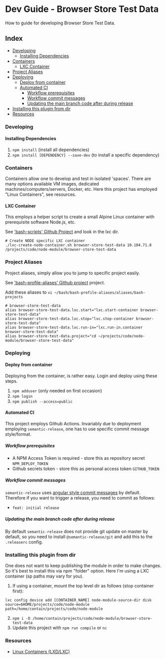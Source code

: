 # Dev Guide - Browser Store Test Data
How to guide for developing Browser Store Test Data.

## Index
- [Developing](#developing)
  - [Installing Dependencies](#installing-dependencies)
- [Containers](#containers) 
  - [LXC Container](#lxc-container)
- [Project Aliases](#project-aliases)
- [Deploying](#deploying)
  - [Deploy from container](#deploy-from-container)
  - [Automated CI](#automated-ci)
    - [Workflow prerequisites](#workflow-prerequisites)
    - [Workflow commit messages](#workflow-commit-messages)
    - [Updating the main branch code after during release](#updating-the-main-branch-code-after-during-release)
- [Installing this plugin from dir](#installing-this-plugin-from-dir)
- [Resources](#resources)

### Developing

#### Installing Dependencies
1. `npm install` (install all dependencies)
2. `npm install [DEPENDENCY] --save-dev` (to install a specific dependency)

### Containers
Containers allow one to develop and test in isolated 'spaces'.
There are many options available VM images, dedicated machines/computers/servers, Docker, etc.
Here this project has employed "Linux Containers", see resources.

#### LXC Container
This employs a helper script to create a small Alpine Linux container with prerequisite software Node.js, etc.

See ['bash-scripts' Github Project](https://github.com/eugene-the-red/bash-scripts) and look in the lxc dir.

```shell
# Create NODE specific LXC container
./lxc-create-node-container.sh browser-store-test-data 10.104.71.8 /projects/code/node-module/browser-store-test-data
```

### Project Aliases
Project aliases, simply allow you to jump to specific project easily.

See ['bash-profile-aliases' Github project](https://github.com/eugene-the-red/bash-profile-aliases) project.

Add these aliases to `vi ~/bash/bash-profile-aliases/aliases/bash-projects`

```shell
# browser-store-test-data
alias browser-store-test-data.lxc.start="lxc.start-container browser-store-test-data"
alias browser-store-test-data.lxc.stop="lxc.stop-container browser-store-test-data"
alias browser-store-test-data.lxc.run-in="lxc.run-in.container browser-store-test-data"
alias browser-store-test-data.project="cd ~/projects/code/node-module/browser-store-test-data"
```

### Deploying

#### Deploy from container
Deploying from the container, is rather easy. 
Login and deploy using these steps.

1. `npm adduser` (only needed on first occasion)
2. `npm login`
3. `npm publish --access=public`

#### Automated CI 
This project employs Github Actions. 
Invariably due to deployment employing `semantic-release`, one has to use specific commit message style/format.

##### Workflow prerequisites
* A NPM Access Token is required - store this as repository secret `NPM_DEPLOY_TOKEN`
* Github secrets token - store this as personal access token `GITHUB_TOKEN`

##### Workflow commit messages
`semantic-release` uses [angular style commit messages](https://github.com/angular/angular/blob/master/CONTRIBUTING.md#commit) by default.
Therefore if you want to trigger a release, you need to commit as follows:
* `feat: initial release`

##### Updating the main branch code after during release
By default `semantic-release` does not provide git update on master by default, 
so you need to install `@semantic-release/git` and add this to the `.releaserc` config.

### Installing this plugin from dir
One does not want to keep publishing the module in order to make changes.
So it's best to install this via npm "folder" option. Here I'm using a LXC container (sp paths may vary for you).

1. If using a container, mount the top level dir as follows (stop container first):
```shell
lxc config device add [CONTAINER_NAME] node-module-source-dir disk source=$HOME/projects/code/node-module path=/home/contain/projects/code/node-module
```
2. `npm i -D /home/contain/projects/code/node-module/browser-store-test-data`
3. Update this project with `npm run compile` or `nc`

### Resources
* [Linux Containers (LXD/LXC)](https://linuxcontainers.org/lxd/introduction/)
